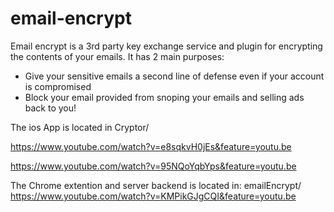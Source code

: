 # email-encrypt
Email encrypt is a 3rd party key exchange service and plugin for encrypting the contents of your emails.  It has 2 main purposes:
- Give your sensitive emails a second line of defense even if your account is compromised 
- Block your email provided from snoping your emails and selling ads back to you!

The ios App is located in Cryptor/

https://www.youtube.com/watch?v=e8sqkvH0jEs&feature=youtu.be

https://www.youtube.com/watch?v=95NQoYqbYps&feature=youtu.be



The Chrome extention and server backend is located in: emailEncrypt/
https://www.youtube.com/watch?v=KMPikGJgCQI&feature=youtu.be

